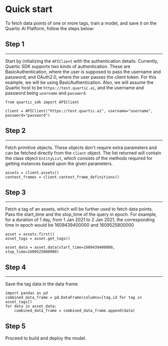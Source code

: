 # Quick start
To fetch data points of one or more tags, train a model, and save it on the Quartic AI Platform, follow the steps below:

## Step 1
---
Start by initializing the `APIClient` with the authentication details. Currently, Quartic SDK supports two kinds of authentication. These are BasicAuthentication, where the user is supposed to pass the username
and password; and OAuth2.0, where the user passes the client token.
For this example, we will be using BasicAuthentication. Also, we will assume the Quartic host to be `https://test.quartic.ai`, and the username and password being `username` and `password`.

```
from quartic_sdk import APIClient

client = APIClient("https://test.quartic.ai", username="username", password="password")
```

## Step 2
---
Fetch primitive objects. These objects don't require extra parameters and can be fetched directly from the `client` object. The list returned will contain the class object `EntityList`, which consists of the methods required for getting instances based upon the given parameters.

```
assets = client.assets()
context_frames = client.context_frame_definitions()
```

## Step 3
---
Fetch a tag of an assets, which will be further used to fetch data points. Pass the start_time and the stop_time of the query in epoch. For example, for a duration of 1 day, from 1 Jan 2021 to 2 Jan 2021, the corresponding time in epoch would be 1609439400000 and 1609525800000
```
asset = assets.first()
asset_tags = asset.get_tags()

asset_data = asset.data(start_time=1609439400000, stop_time=1609525800000)
```

## Step 4
---
Save the tag data in the data frame.
```
import pandas as pd
combined_data_frame = pd.DataFrame(columns=[tag.id for tag in asset_tags])
for data in asset_data:
    combined_data_frame = combined_data_frame.append(data)
```

## Step 5
Proceed to build and deploy the model.